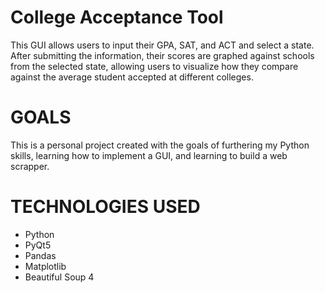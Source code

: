 # College Acceptance Tool
This GUI allows users to input their GPA, SAT, and ACT and select a state. After submitting the information, their scores are graphed against schools from the selected state, allowing users to visualize how they compare against the average student accepted at different colleges.

# GOALS
This is a personal project created with the goals of furthering my Python skills, learning how to implement a GUI, and learning to build a web scrapper.

# TECHNOLOGIES USED
- Python
- PyQt5
- Pandas
- Matplotlib
- Beautiful Soup 4
